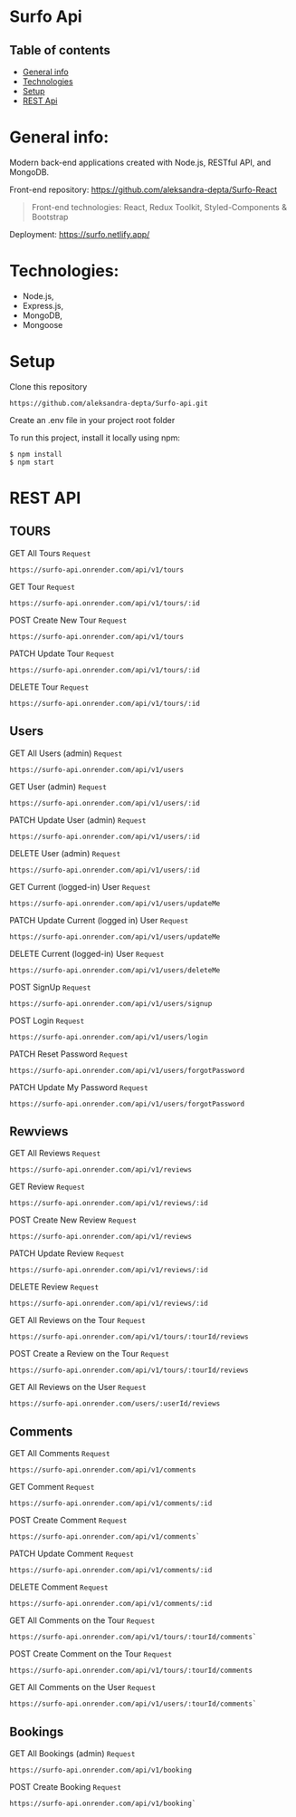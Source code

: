 # Surfo Api

## Table of contents
* [General info](#general-info)
* [Technologies](#technologies)
* [Setup](#setup)
* [REST Api](#REST-Api)

# General info:

Modern back-end applications created with Node.js, RESTful API, and MongoDB.

Front-end repository: https://github.com/aleksandra-depta/Surfo-React 
> Front-end technologies: React, Redux Toolkit, Styled-Components & Bootstrap

Deployment: https://surfo.netlify.app/

# Technologies:

* Node.js, 
* Express.js,
* MongoDB,
* Mongoose

# Setup

Clone this repository 

    https://github.com/aleksandra-depta/Surfo-api.git


Create an .env file in your project root folder


To run this project, install it locally using npm:

    $ npm install
    $ npm start


# REST API

## TOURS


GET All Tours
`Request`

    https://surfo-api.onrender.com/api/v1/tours

GET Tour
`Request`

    https://surfo-api.onrender.com/api/v1/tours/:id

POST Create New Tour
`Request`

    https://surfo-api.onrender.com/api/v1/tours

PATCH Update Tour
`Request`

    https://surfo-api.onrender.com/api/v1/tours/:id

DELETE Tour
`Request`

    https://surfo-api.onrender.com/api/v1/tours/:id



## Users


GET All Users (admin)
`Request`

    https://surfo-api.onrender.com/api/v1/users

GET User (admin)
`Request`

    https://surfo-api.onrender.com/api/v1/users/:id

PATCH Update User (admin)
`Request`

    https://surfo-api.onrender.com/api/v1/users/:id

DELETE User (admin)
`Request`

    https://surfo-api.onrender.com/api/v1/users/:id



GET Current (logged-in) User
`Request`

    https://surfo-api.onrender.com/api/v1/users/updateMe

PATCH Update Current (logged in) User
`Request`

    https://surfo-api.onrender.com/api/v1/users/updateMe

DELETE Current (logged-in) User
`Request`

    https://surfo-api.onrender.com/api/v1/users/deleteMe



POST SignUp
`Request`

    https://surfo-api.onrender.com/api/v1/users/signup

POST Login
`Request`

    https://surfo-api.onrender.com/api/v1/users/login

PATCH Reset Password
`Request`

    https://surfo-api.onrender.com/api/v1/users/forgotPassword

PATCH Update My Password
`Request`

    https://surfo-api.onrender.com/api/v1/users/forgotPassword



## Rewviews


GET All Reviews
`Request`

    https://surfo-api.onrender.com/api/v1/reviews

GET Review
`Request`

    https://surfo-api.onrender.com/api/v1/reviews/:id

POST Create New Review
`Request`

    https://surfo-api.onrender.com/api/v1/reviews

PATCH Update Review
`Request`

    https://surfo-api.onrender.com/api/v1/reviews/:id

DELETE Review
`Request`

    https://surfo-api.onrender.com/api/v1/reviews/:id



GET All Reviews on the Tour
`Request`

    https://surfo-api.onrender.com/api/v1/tours/:tourId/reviews

POST Create a Review on the Tour
`Request`

    https://surfo-api.onrender.com/api/v1/tours/:tourId/reviews



GET All Reviews on the User
`Request`

    https://surfo-api.onrender.com/users/:userId/reviews



## Comments


GET All Comments
`Request`

    https://surfo-api.onrender.com/api/v1/comments    

GET Comment
`Request`

    https://surfo-api.onrender.com/api/v1/comments/:id    

POST Create Comment
`Request`

    https://surfo-api.onrender.com/api/v1/comments`

PATCH Update Comment
`Request`

    https://surfo-api.onrender.com/api/v1/comments/:id    

DELETE Comment
`Request`

    https://surfo-api.onrender.com/api/v1/comments/:id    



GET All Comments on the Tour
`Request`

    https://surfo-api.onrender.com/api/v1/tours/:tourId/comments`

POST Create Comment on the Tour
`Request`

    https://surfo-api.onrender.com/api/v1/tours/:tourId/comments    



GET All Comments on the User
`Request`

    https://surfo-api.onrender.com/api/v1/users/:tourId/comments`



## Bookings


GET All Bookings (admin)
`Request`

    https://surfo-api.onrender.com/api/v1/booking    

POST Create Booking
`Request`

    https://surfo-api.onrender.com/api/v1/booking`








